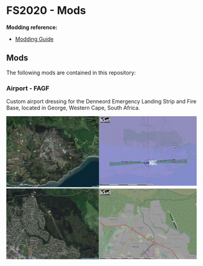 # FS2020 - Mods

**Modding reference:**

- [Modding Guide](./Documentation/Flight%20Simulator%202020%20Modding%20Guide.md)

## Mods

The following mods are contained in this repository:

### Airport - FAGF

Custom airport dressing for the Denneord Emergency Landing Strip and Fire Base, located in George, Western Cape, South Africa.

![Image](Image-1.png)
![Image](Image-2.png)